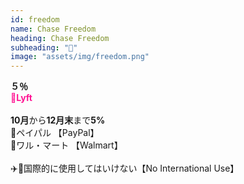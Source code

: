 ```yaml
---
id: freedom
name: Chase Freedom
heading: Chase Freedom
subheading: "📅"
image: "assets/img/freedom.png"
---
```

<strong>５％</strong><br />
<span style="color: deeppink"><strong>🚕Lyft</strong></span><br /><br />
<strong>10月</strong>から<strong>12月末</strong>まで<strong>5%</strong> <br />
💸ペイパル 【PayPal】　<br />
🏬ワル・マート 【Walmart】　<br />
<br />
✈️🚫国際的に使用してはいけない【No International Use】

<!-- ⛽ガソリンスタンド 【Gas Stations】　<br /> -->
<!-- 🔨ホームセンター 【Home Improvement Stores】 <br /> -->


<!-- 🏬卸売クラブ【Warehouse Clubs】 <br /> -->
<!-- 📱電話サービス【Simple Mobile, Optimum】 <br /> -->
<!-- 🎵ストリーミングサービス【Spotify, Netflix, Apple Music】 <br /> -->

<!-- 🛒食料品店 【Grocery Stores】　<br /> -->

<!-- 🤸ジムとフィットネスクラブ 【Gym & Fitness Memberships】 <br /> -->

<!-- 🏬デパート 【Department Stores】　<br /> -->
<!-- 🏦チェース・ペイ・アプリ 【Chase Pay】　<br /> -->

<!-- 🉑アマゾン 【Amazon】<br /> -->
<!-- 🛒ホール・フーヅ 【Whole Foods】<br /> -->


<!-- 📱電話サービス【Simple Mobile, Optimum】 <br /> -->

<!-- <strong>7月</strong>から<strong>9月</strong>まで<strong>5%</strong> <br /> -->
<!-- ⛽ガソリンスタンド 【Gas Stations】　<br /> -->

<!-- 🔨ホームセンター 【Home Improvement Stores】 <br /> -->

<!-- 💊薬局　【CVS、Rite-Aid、Duane Reade、もっと】 <br /> -->
<!-- 💰通行料金　【Tolls】 -->
